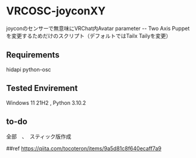 # VRCOSC-joyconXY
joyconのセンサーで無意味にVRChat内Avatar parameter -- Two Axis Puppetを変更するためだけのスクリプト（デフォルトではTailx Tailyを変更）

## Requirements
hidapi python-osc

## Tested Envirement
Windows 11 21H2 , Python 3.10.2

## to-do 
全部　、　スティック版作成


##ref
https://qiita.com/tocoteron/items/9a5d81c8f640ecaff7a9
